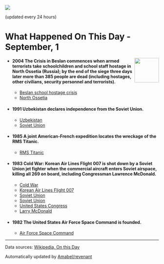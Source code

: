 <img src="https://img.shields.io/badge/last%20updated%20at-2020--09--01%2000%3A11%20(UTC)-brightgreen?style=for-the-badge">

(updated every 24 hours)

# What Happened On This Day - September, 1

<img align="right" src="https://user-images.githubusercontent.com/12688422/87848414-3e9d0800-c91b-11ea-84df-7ebcb2c52b8d.png" width="80px">

- #### 2004 The Crisis in Beslan commences when armed terrorists take schoolchildren and school staff hostage in North Ossetia (Russia); by the end of the siege three days later more than 385 people are dead (including hostages, other civilians, security personnel and terrorists).

  - [Beslan school hostage crisis](https://wikipedia.org/wiki/Beslan_school_hostage_crisis)
  - [North Ossetia](https://wikipedia.org/wiki/North_Ossetia)

- #### 1991 Uzbekistan declares independence from the Soviet Union.

  - [Uzbekistan](https://wikipedia.org/wiki/Uzbekistan)
  - [Soviet Union](https://wikipedia.org/wiki/Soviet_Union)

- #### 1985 A joint American-French expedition locates the wreckage of the RMS Titanic.

  - [RMS Titanic](https://wikipedia.org/wiki/RMS_Titanic)

- #### 1983 Cold War: Korean Air Lines Flight 007 is shot down by a Soviet Union jet fighter when the commercial aircraft enters Soviet airspace, killing all 269 on board, including Congressman Lawrence McDonald.

  - [Cold War](https://wikipedia.org/wiki/Cold_War)
  - [Korean Air Lines Flight 007](https://wikipedia.org/wiki/Korean_Air_Lines_Flight_007)
  - [Soviet Union](https://wikipedia.org/wiki/Soviet_Union)
  - [Soviet Union](https://wikipedia.org/wiki/Soviet_Union)
  - [United States Congress](https://wikipedia.org/wiki/United_States_Congress)
  - [Larry McDonald](https://wikipedia.org/wiki/Larry_McDonald)

- #### 1982 The United States Air Force Space Command is founded.

  - [Air Force Space Command](https://wikipedia.org/wiki/Air_Force_Space_Command)
---

Data sources: [Wikipedia, On this Day](https://byabbe.se/on-this-day/)

Automatically updated by [Amabel/revenant](https://github.com/Amabel/revenant)